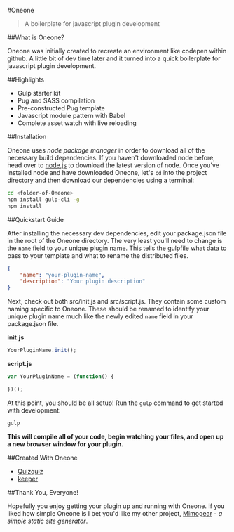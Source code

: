 #Oneone

> A boilerplate for javascript plugin development

##What is Oneone?

Oneone was initially created to recreate an environment like codepen within github. A little bit of dev time later and it turned into a quick boilerplate for javascript plugin development.

##Highlights

* Gulp starter kit
* Pug and SASS compilation
* Pre-constructed Pug template
* Javascript module pattern with Babel
* Complete asset watch with live reloading

##Installation

Oneone uses _node package manager_ in order to download all of the necessary build dependencies. If you haven't downloaded node before, head over to [node.js](https://nodejs.org/en/) to download the latest version of node. Once you've installed node and have downloaded Oneone, let's `cd` into the project directory and then download our dependencies using a terminal:

```sh
cd <folder-of-Oneone>
npm install gulp-cli -g
npm install
```

##Quickstart Guide

After installing the necessary dev dependencies, edit your package.json file in the root of the Oneone directory. The very least you'll need to change is the `name` field to your unique plugin name. This tells the gulpfile what data to pass to your template and what to rename the distributed files.

```json
{
	"name": "your-plugin-name",
	"description": "Your plugin description"
}
```

Next, check out both src/init.js and src/script.js. They contain some custom naming specific to Oneone. These should be renamed to identify your unique plugin name much like the newly edited `name` field in your package.json file.

**init.js**

```js
YourPluginName.init();
```

**script.js**

```js
var YourPluginName = (function() {

})();
```

At this point, you should be all setup! Run the `gulp` command to get started with development:

```sh
gulp
```

**This will compile all of your code, begin watching your files, and open up a new browser window for your plugin.**

##Created With Oneone

* [Quizquiz](https://github.com/mimoduo/Quizquiz)
* [keeper](https://github.com/mimoduo/keeper)

##Thank You, Everyone!

Hopefully you enjoy getting your plugin up and running with Oneone. If you liked how simple Oneone is I bet you'd like my other project, [Mimogear](https://github.com/mimoduo/Mimogear) - _a simple static site generator_.
